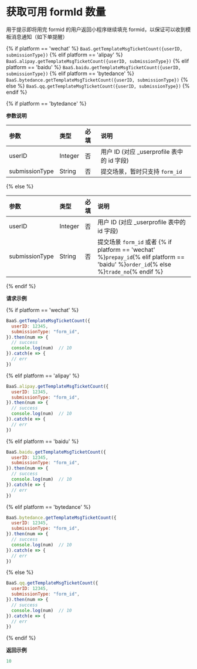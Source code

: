 <!-- ex_nonav -->

# 获取可用 formId 数量

用于提示即将用完 formid 的用户返回小程序继续填充 formid，以保证可以收到模板消息通知（如下单提醒）

{% if platform == 'wechat' %}
`BaaS.getTemplateMsgTicketCount({userID, submissionType})`
{% elif platform == 'alipay' %}
`BaaS.alipay.getTemplateMsgTicketCount({userID, submissionType})`
{% elif platform == 'baidu' %}
`BaaS.baidu.getTemplateMsgTicketCount({userID, submissionType})`
{% elif platform == 'bytedance' %}
`BaaS.bytedance.getTemplateMsgTicketCount({userID, submissionType})`
{% else %}
`BaaS.qq.getTemplateMsgTicketCount({userID, submissionType})`
{% endif %}

{% if platform == 'bytedance' %}

**参数说明**

| 参数            | 类型   | 必填  | 说明 |
| :-------------- | :----- | :--- | :-- |
| userID  | Integer | 否   | 用户 ID (对应 _userprofile 表中的 id 字段)  |
| submissionType | String | 否   | 提交场景，暂时只支持 `form_id` |

{% else %}

| 参数            | 类型   | 必填  | 说明 |
| :-------------- | :----- | :--- | :-- |
| userID  | Integer | 否   | 用户 ID (对应 _userprofile 表中的 id 字段)  |
| submissionType | String | 否   | 提交场景 `form_id` 或者 {% if platform == 'wechat' %}`prepay_id`{% elif platform == 'baidu' %}`order_id`{% else %}`trade_no`{% endif %}|

{% endif %}


**请求示例**


{% if platform == 'wechat' %}
```js
BaaS.getTemplateMsgTicketCount({
  userID: 12345,
  submissionType: "form_id",
}).then(num => {
  // success
  console.log(num)  // 10
}).catch(e => {
  // err
})
```
{% elif platform == 'alipay' %}
```js
BaaS.alipay.getTemplateMsgTicketCount({
  userID: 12345,
  submissionType: "form_id",
}).then(num => {
  // success
  console.log(num)  // 10
}).catch(e => {
  // err
})
```
{% elif platform == 'baidu' %}
```js
BaaS.baidu.getTemplateMsgTicketCount({
  userID: 12345,
  submissionType: "form_id",
}).then(num => {
  // success
  console.log(num)  // 10
}).catch(e => {
  // err
})
```
{% elif platform == 'bytedance' %}
```js
BaaS.bytedance.getTemplateMsgTicketCount({
  userID: 12345,
  submissionType: "form_id",
}).then(num => {
  // success
  console.log(num)  // 10
}).catch(e => {
  // err
})
```
{% else %}
```js
BaaS.qq.getTemplateMsgTicketCount({
  userID: 12345,
  submissionType: "form_id",
}).then(num => {
  // success
  console.log(num)  // 10
}).catch(e => {
  // err
})
```
{% endif %}


**返回示例**
```js
10
```
